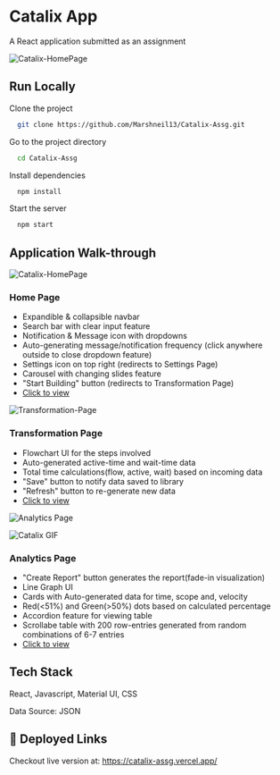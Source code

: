 
# Catalix App

A React application submitted as an assignment

![Catalix-HomePage](https://github.com/Marshneil13/Support-Desk/assets/79684738/a9b59c0f-b1ef-4b90-9fda-09912e92041d)


## Run Locally

Clone the project

```bash
  git clone https://github.com/Marshneil13/Catalix-Assg.git
```

Go to the project directory

```bash
  cd Catalix-Assg
```

Install dependencies

```bash
  npm install
```

Start the server

```bash
  npm start
```
## Application Walk-through

![Catalix-HomePage](https://github.com/Marshneil13/Support-Desk/assets/79684738/a9b59c0f-b1ef-4b90-9fda-09912e92041d)

### Home Page
 - Expandible & collapsible navbar
 - Search bar with clear input feature
 - Notification & Message icon with dropdowns 
 - Auto-generating message/notification frequency (click anywhere outside to       close dropdown feature)
 - Settings icon on top right (redirects to Settings Page) 
 - Carousel with changing slides feature
 - "Start Building" button (redirects to Transformation Page)
 - [Click to view](https://catalix-assg.vercel.app/)
 

![Transformation-Page](https://github.com/Marshneil13/Support-Desk/assets/79684738/7659cca7-c4eb-4f5f-b98c-62c897f9fd39)

### Transformation Page
 - Flowchart UI for the steps involved
 - Auto-generated active-time and wait-time data
 - Total time calculations(flow, active, wait) based on incoming data
 - "Save" button to notify data saved to library
 - "Refresh" button to re-generate new data
 - [Click to view](https://catalix-assg.vercel.app/transformation)

![Analytics Page](https://github.com/Marshneil13/Support-Desk/assets/79684738/0de64990-0c55-4e01-9602-86489fd2e48e)

![Catalix GIF](https://github.com/Marshneil13/Github-Finder/assets/79684738/3ca2732f-e254-4557-90e2-1f131f076d24)
### Analytics Page
 - "Create Report" button generates the report(fade-in visualization)
 - Line Graph UI 
 - Cards with Auto-generated data for time, scope and, velocity
 - Red(<51%) and Green(>50%) dots based on calculated percentage
 - Accordion feature for viewing table
 - Scrollabe table with 200 row-entries generated from random combinations of 6-7 entries
 - [Click to view](https://catalix-assg.vercel.app/analytics)
## Tech Stack

React, Javascript, Material UI, CSS

Data Source: JSON


## 🔗 Deployed Links
Checkout live version at: https://catalix-assg.vercel.app/
